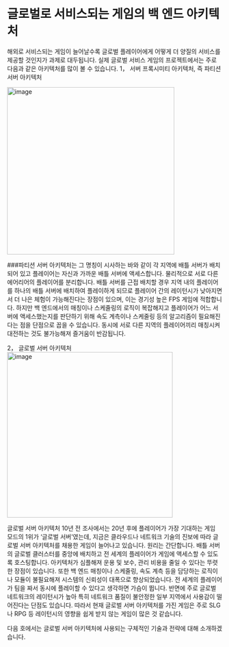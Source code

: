 # 글로벌로 서비스되는 게임의 백 엔드 아키텍처

해외로 서비스되는 게임이 늘어날수록 글로벌 플레이어에게 어떻게 더 양질의 서비스를 제공할 것인지가 과제로 대두됩니다. 실제 글로벌 서비스 게임의 프로젝트에서는 주로 다음과 같은 아키텍처를 많이 볼 수 있습니다.
1，	서버 프록시미티 아키텍처, 즉 파티션 서버 아키텍처

<img width="391" alt="image" src="https://user-images.githubusercontent.com/92770458/142785916-d43017f8-6607-453a-a1f5-4a22897e4be3.png">

###파티션 서버 아키텍처는 그 명칭이 시사하는 바와 같이 각 지역에 배틀 서버가 배치되어 있고 플레이어는 자신과 가까운 배틀 서버에 액세스합니다. 물리적으로 서로 다른 에어리어의 플레이어를 분리합니다.
배틀 서버를 근접 배치할 경우 지역 내의 플레이어를 하나의 배틀 서버에 배치하여 플레이하게 되므로 플레이어 간의 레이턴시가 낮아지면서 더 나은 체험이 가능해진다는 장점이 있으며, 이는 경기성 높은 FPS 게임에 적합합니다.
하지만 백 엔드에서의 매칭이나 스케줄링의 로직이 복잡해지고 플레이어가 어느 서버에 액세스했는지를 판단하기 위해 속도 계측이나 스케줄링 등의 알고리즘이 필요해진다는 점을 단점으로 꼽을 수 있습니다. 동시에 서로 다른 지역의 플레이어끼리 매칭시켜 대전하는 것도 불가능해져 즐거움이 반감됩니다.

2，	글로벌 서버 아키텍처
<img width="387" alt="image" src="https://user-images.githubusercontent.com/92770458/142785934-21d45d9a-34dd-400e-b58d-59dcb663ccec.png">

글로벌 서버 아키텍처
10년 전 조사에서는 20년 후에 플레이어가 가장 기대하는 게임 모드의 1위가 ‘글로벌 서버’였는데, 지금은 클라우드나 네트워크 기술의 진보에 따라 글로벌 서버 아키텍처를 채용한 게임이 늘어나고 있습니다.
원리는 간단합니다. 배틀 서버의 글로벌 클러스터를 중앙에 배치하고 전 세계의 플레이어가 게임에 액세스할 수 있도록 호스팅합니다.
아키텍처가 심플해져 운용 및 보수, 관리 비용을 줄일 수 있다는 뚜렷한 장점이 있습니다. 또한 백 엔드 매칭이나 스케줄링, 속도 계측 등을 담당하는 로직이나 모듈이 불필요해져 시스템의 신뢰성이 대폭으로 향상되었습니다. 전 세계의 플레이어가 팀을 짜서 동시에 플레이할 수 있다고 생각하면 가슴이 뜁니다.
반면에 주로 글로벌 네트워크의 레이턴시가 높아 특히 네트워크 품질이 불안정한 일부 지역에서 사용감이 떨어진다는 단점도 있습니다. 따라서 현재 글로벌 서버 아키텍처를 가진 게임은 주로 SLG나 RPG 등 레이턴시의 영향을 쉽게 받지 않는 게임이 많은 것 같습니다.

다음 호에서는 글로벌 서버 아키텍처에 사용되는 구체적인 기술과 전략에 대해 소개하겠습니다.
